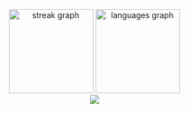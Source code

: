 <div align="center">
  <img src="https://streak-stats.demolab.com?user=rokartur&locale=en&mode=weekly&theme=dark&hide_border=true&border_radius=6&order=3" height="150" alt="streak graph"  />
  <img src="https://github-readme-stats.vercel.app/api/top-langs?username=rokartur&locale=en&hide_title=true&layout=compact&card_width=320&langs_count=6&theme=dark&hide_border=true&order=2" height="150" alt="languages graph"  />
</div>

<div align="center">
  <a href="https://u8views.com/github/rokartur"><img src="https://u8views.com/api/v1/github/profiles/79342641/views/day-week-month-total-count.svg"></a>
</div>
